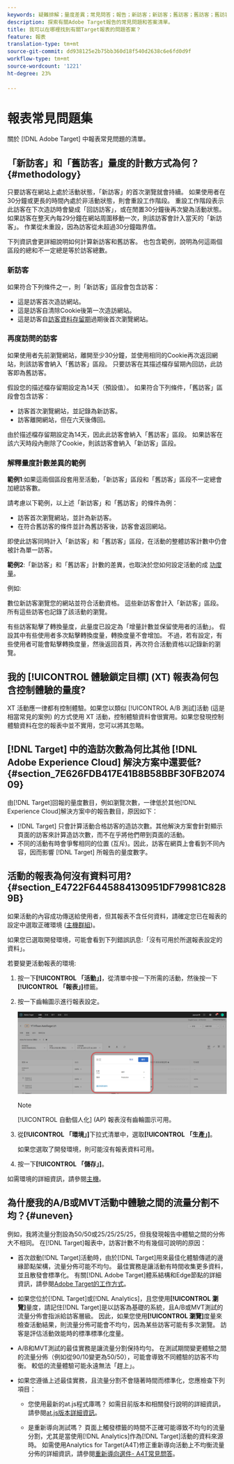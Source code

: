```yaml
---
keywords: 疑難排解；量度差異；常見問答；報告；新訪客；新訪客；舊訪客；舊訪客；舊訪客；回訪；新瀏覽
description: 探索有關Adobe Target報告的常見問題和答案清單。
title: 我可以在哪裡找到有關Target報表的問題答案？
feature: 報表
translation-type: tm+mt
source-git-commit: dd938125e2b75bb360d18f540d2638c6e6fd0d9f
workflow-type: tm+mt
source-wordcount: '1221'
ht-degree: 23%

---
```



# 報表常見問題集

關於 [!DNL Adobe Target] 中報表常見問題的清單。

## 「新訪客」和「舊訪客」量度的計數方式為何？{#methodology}

只要訪客在網站上處於活動狀態，「新訪客」的首次瀏覽就會持續。
如果使用者在30分鐘或更長的時間內處於非活動狀態，則會重設工作階段。 重設工作階段表示此訪客在下次造訪時會變成「回訪訪客」，或在閒置30分鐘後再次變為活動狀態。
如果訪客在整天內每29分鐘在網站周圍移動一次，則該訪客會計入當天的「新訪客」。 作業從未重設，因為訪客從未超過30分鐘臨界值。

下列資訊會更詳細說明如何計算新訪客和舊訪客。 也包含範例，說明為何這兩個區段的總和不一定總是等於訪客總數。

### 新訪客

如果符合下列條件之一，則「新訪客」區段會包含訪客：

* 這是訪客首次造訪網站。
* 這是訪客自清除Cookie後第一次造訪網站。
* 這是訪客自[訪客資料存留期](/help/c-target/c-visitor-profile/visitor-profile-lifetime.md)過期後首次瀏覽網站。

### 再度訪問的訪客

如果使用者先前瀏覽網站，離開至少30分鐘，並使用相同的Cookie再次返回網站，則該訪客會納入「舊訪客」區段。 只要訪客在其描述檔存留期內回訪，此訪客即為舊訪客。

假設您的描述檔存留期設定為14天（預設值）。 如果符合下列條件，「舊訪客」區段會包含訪客：

* 訪客首次瀏覽網站，並記錄為新訪客。
* 訪客離開網站，但在六天後傳回。

由於描述檔存留期設定為14天，因此此訪客會納入「舊訪客」區段。 如果訪客在該六天時段內刪除了Cookie，則該訪客會納入「新訪客」區段。

### 解釋量度計數差異的範例

**範例1**:如果這兩個區段套用至活動，「新訪客」區段和「舊訪客」區段不一定總會加總訪客數。

請考慮以下範例，以上述「新訪客」和「舊訪客」的條件為例：

* 訪客首次瀏覽網站，並計為新訪客。
* 在符合舊訪客的條件並計為舊訪客後，訪客會返回網站。

即使此訪客同時計入「新訪客」和「舊訪客」區段，在活動的整體訪客計數中仍會被計為單一訪客。

**範例2**:「新訪客」和「舊訪客」計數的差異，也取決於您如何設定活動的成 [功度量](/help/c-activities/r-success-metrics/success-metrics.md)。

例如:

數位新訪客瀏覽您的網站並符合活動資格。 這些新訪客會計入「新訪客」區段。 所有這些訪客也記錄了該活動的瀏覽。

有些訪客點擊了轉換量度，此量度已設定為「增量計數並保留使用者的活動」。 假設其中有些使用者多次點擊轉換度量，轉換度量不會增加。 不過，若有設定，有些使用者可能會點擊轉換度量，然後返回首頁，再次符合活動資格以記錄新的瀏覽。

## 我的 [!UICONTROL 體驗鎖定目標] (XT) 報表為何包含控制體驗的量度?

XT 活動應一律都有控制體驗。如果您以類似 [!UICONTROL A/B 測試]活動 (這是相當常見的案例) 的方式使用 XT 活動，控制體驗資料會很實用。如果您發現控制體驗資料在您的報表中並不實用，您可以將其忽略。

## [!DNL Target] 中的造訪次數為何比其他 [!DNL Adobe Experience Cloud] 解決方案中還要低? {#section_7E626FDB417E41B8B58BBF30FB207409}

由[!DNL Target]回報的量度數目，例如瀏覽次數，一律低於其他[!DNL Experience Cloud]解決方案中的報告數目，原因如下：

* [!DNL Target] 只會計算活動合格訪客的造訪次數。其他解決方案會針對顯示頁面的訪客來計算造訪次數，而不在乎將他們帶到頁面的活動。
* 不同的活動有時會爭奪相同的位置 (互斥)。因此，訪客在網頁上會看到不同內容，因而影響 [!DNL Target] 所報告的量度數字。

## 活動的報表為何沒有資料可用? {#section_E4722F6445884130951DF79981C8289B}

如果活動的內容成功傳送給使用者，但其報表不含任何資料，請確定您已在報表的設定中選取正確環境 ([主機群組](/help/administrating-target/hosts.md))。

如果您已選取開發環境，可能會看到下列錯誤訊息:「沒有可用於所選報表設定的資料」。

若要變更活動報表的環境:

1. 按一下&#x200B;**[!UICONTROL 「活動」]**，從清單中按一下所需的活動，然後按一下&#x200B;**[!UICONTROL 「報表」]**&#x200B;標籤。
1. 按一下齒輪圖示進行報表設定。

   ![A/B 設定對話方塊](/help/c-reports/c-report-settings/assets/ab_settings_dialog.png)

   >[!NOTE]
   >
   >[!UICONTROL 自動個人化] (AP) 報表沒有齒輪圖示可用。

1. 從&#x200B;**[!UICONTROL 「環境」]**&#x200B;下拉式清單中，選取&#x200B;**[!UICONTROL 「生產」]**。

   如果您選取了開發環境，則可能沒有報表資料可用。

1. 按一下&#x200B;**[!UICONTROL 「儲存」]**。

如需環境的詳細資訊，請參閱[主機](/help/administrating-target/hosts.md#concept_516BB01EBFBD4449AB03940D31AEB66E)。

## 為什麼我的A/B或MVT活動中體驗之間的流量分割不均？{#uneven}

例如，我將流量分割設為50/50或25/25/25/25，但我發現報告中體驗之間的分佈大不相同。 在[!DNL Target]報表中，訪客計數不均有幾個可說明的原因：

* 首次啟動[!DNL Target]活動時，由於[!DNL Target]用來最佳化體驗傳遞的邊緣節點架構，流量分佈可能不均勻。 最佳實務是讓活動有時間收集更多資料，並且散發會標準化。 有關[!DNL Adobe Target]體系結構和Edge節點的詳細資訊，請參閱[Adobe Target的工作方式](/help/c-intro/how-target-works.md)。
* 如果您位於[!DNL Target]或[!DNL Analytics]，且您使用&#x200B;**[!UICONTROL 瀏覽]**&#x200B;量度，請記住[!DNL Target]是以訪客為基礎的系統，且A/B或MVT測試的流量分佈會指派給訪客層級。 因此，如果您使用&#x200B;**[!UICONTROL 瀏覽]**&#x200B;度量來檢查活動結果，則流量分佈可能會不均勻，因為某些訪客可能有多次瀏覽。 訪客是評估活動效能時的標準標準化度量。
* A/B和MVT測試的最佳實務是讓流量分割保持均勻。 在測試期間變更體驗之間的流量分佈（例如從90/10變更為50/50），可能會導致不同體驗的訪客不均衡。 較低的流量體驗可能永遠無法「趕上」。
* 如果您遵循上述最佳實務，且流量分割不會隨著時間而標準化，您應檢查下列項目：

   * 您使用最新的at.js程式庫嗎？ 如需目前版本和相關發行說明的詳細資訊，請參閱[at.js版本詳細資訊](/help/c-implementing-target/c-implementing-target-for-client-side-web/target-atjs-versions.md)。

   * 是重新導向測試嗎？ 頁面上觸發標籤的時間不正確可能導致不均勻的流量分割，尤其是當使用[!DNL Analytics]作為[!DNL Target]活動的資料來源時。 如需使用Analytics for Target(A4T)修正重新導向活動上不均衡流量分佈的詳細資訊，請參閱[重新導向選件- A4T常見問答](/help/c-integrating-target-with-mac/a4t/r-a4t-faq/a4t-faq-redirect-offers.md)。
